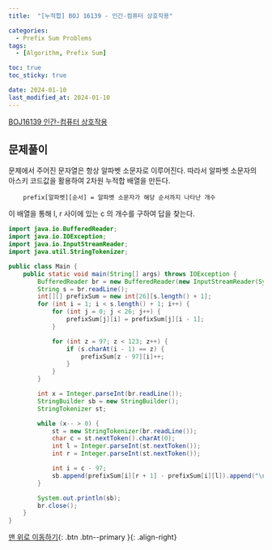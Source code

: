 ```yaml
---
title:  "[누적합] BOJ 16139 - 인간-컴퓨터 상호작용" 

categories:
  - Prefix Sum Problems
tags:
  - [Algorithm, Prefix Sum]

toc: true
toc_sticky: true

date: 2024-01-10
last_modified_at: 2024-01-10
---
```


[BOJ16139 인간-컴퓨터 상호작용](https://www.acmicpc.net/problem/16139)



## 문제풀이

문제에서 주어진 문자열은 항상 알파벳 소문자로 이루어진다. 따라서 알파벳 소문자의 아스키 코드값을 활용하여 2차원 누적합 배열을 만든다.

        prefix[알파벳][순서] = 알파벳 소문자가 해당 순서까지 나타난 개수

이 배열을 통해 l, r 사이에 있는 c 의 개수를 구하여 답을 찾는다.

```java
import java.io.BufferedReader;
import java.io.IOException;
import java.io.InputStreamReader;
import java.util.StringTokenizer;

public class Main {
    public static void main(String[] args) throws IOException {
        BufferedReader br = new BufferedReader(new InputStreamReader(System.in));
        String s = br.readLine();
        int[][] prefixSum = new int[26][s.length() + 1];
        for (int i = 1; i < s.length() + 1; i++) {
            for (int j = 0; j < 26; j++) {
                prefixSum[j][i] = prefixSum[j][i - 1];
            }

            for (int z = 97; z < 123; z++) {
                if (s.charAt(i - 1) == z) {
                    prefixSum[z - 97][i]++;
                }
            }
        }

        int x = Integer.parseInt(br.readLine());
        StringBuilder sb = new StringBuilder();
        StringTokenizer st;

        while (x-- > 0) {
            st = new StringTokenizer(br.readLine());
            char c = st.nextToken().charAt(0);
            int l = Integer.parseInt(st.nextToken());
            int r = Integer.parseInt(st.nextToken());

            int i = c - 97;
            sb.append(prefixSum[i][r + 1] - prefixSum[i][l]).append("\n");
        }

        System.out.println(sb);
        br.close();
    }
}
```


[맨 위로 이동하기](#){: .btn .btn--primary }{: .align-right}

